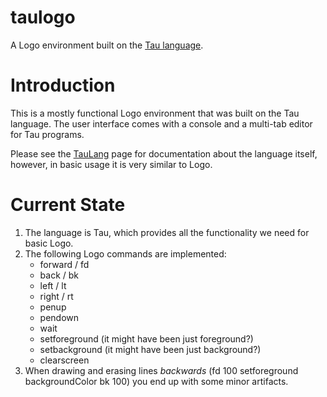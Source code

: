 # taulogo
A Logo environment built on the [Tau language](https://github.com/charlvj/taulang).

# Introduction
This is a mostly functional Logo environment that was built on the Tau language. The user interface comes with a console and a multi-tab editor for Tau programs.

Please see the [TauLang](https://github.com/charlvj/taulang) page for documentation about the language itself, however, in basic usage it is very similar to Logo.

# Current State
1) The language is Tau, which provides all the functionality we need for basic Logo.
2) The following Logo commands are implemented:
   * forward / fd
   * back / bk
   * left / lt
   * right / rt
   * penup
   * pendown
   * wait
   * setforeground  (it might have been just foreground?)
   * setbackground  (it might have been just background?)
   * clearscreen
3) When drawing and erasing lines _backwards_ (fd 100 setforeground backgroundColor bk 100) you end up with some minor artifacts. 
